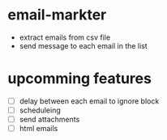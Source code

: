 ﻿# email-markter

- extract emails from csv file 
- send message to each email in the list 
# upcomming features 
- [ ] delay between each email to ignore block
- [ ] scheduleing 
- [ ] send attachments
- [ ] html emails 
